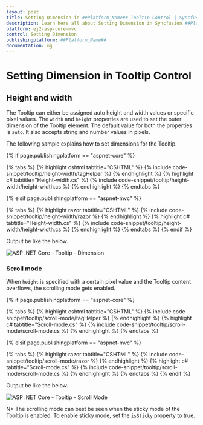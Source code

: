 ```yaml
---
layout: post
title: Setting Dimension in ##Platform_Name## Tooltip Control | Syncfusion
description: Learn here all about Setting Dimension in Syncfusion ##Platform_Name## Tooltip component of Syncfusion Essential JS 2 and more.
platform: ej2-asp-core-mvc
control: Setting Dimension
publishingplatform: ##Platform_Name##
documentation: ug
---
```



# Setting Dimension in Tooltip Control

## Height and width

The Tooltip can either be assigned auto height and width values or specific pixel values. The `width` and `height` properties are used to set the outer dimension of the Tooltip element. The default value for both the properties is `auto`. It also accepts string and number values in pixels.

The following sample explains how to set dimensions for the Tooltip.

{% if page.publishingplatform == "aspnet-core" %}

{% tabs %}
{% highlight cshtml tabtitle="CSHTML" %}
{% include code-snippet/tooltip/height-width/tagHelper %}
{% endhighlight %}
{% highlight c# tabtitle="Height-width.cs" %}
{% include code-snippet/tooltip/height-width/height-width.cs %}
{% endhighlight %}
{% endtabs %}

{% elsif page.publishingplatform == "aspnet-mvc" %}

{% tabs %}
{% highlight razor tabtitle="CSHTML" %}
{% include code-snippet/tooltip/height-width/razor %}
{% endhighlight %}
{% highlight c# tabtitle="Height-width.cs" %}
{% include code-snippet/tooltip/height-width/height-width.cs %}
{% endhighlight %}
{% endtabs %}
{% endif %}



Output be like the below.

![ASP .NET Core - Tooltip - Dimension](./images/tooltip-dimension.png)

### Scroll mode

When `height` is specified with a certain pixel value and the Tooltip content overflows, the scrolling mode gets enabled.

{% if page.publishingplatform == "aspnet-core" %}

{% tabs %}
{% highlight cshtml tabtitle="CSHTML" %}
{% include code-snippet/tooltip/scroll-mode/tagHelper %}
{% endhighlight %}
{% highlight c# tabtitle="Scroll-mode.cs" %}
{% include code-snippet/tooltip/scroll-mode/scroll-mode.cs %}
{% endhighlight %}
{% endtabs %}

{% elsif page.publishingplatform == "aspnet-mvc" %}

{% tabs %}
{% highlight razor tabtitle="CSHTML" %}
{% include code-snippet/tooltip/scroll-mode/razor %}
{% endhighlight %}
{% highlight c# tabtitle="Scroll-mode.cs" %}
{% include code-snippet/tooltip/scroll-mode/scroll-mode.cs %}
{% endhighlight %}
{% endtabs %}
{% endif %}



Output be like the below.

![ASP .NET Core - Tooltip - Scroll Mode](./images/tooltip-scroll.png)

N> The scrolling mode can best be seen when the sticky mode of the Tooltip is enabled. To enable sticky mode, set the `isSticky` property to true.
